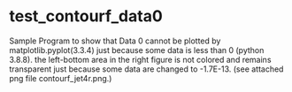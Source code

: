 # test_contourf_data0
Sample Program to show that Data 0 cannot be plotted by matplotlib.pyplot(3.3.4) just because some data is less than 0 (python 3.8.8).
the left-bottom area in the right figure is not colored and remains transparent just because some data are changed to -1.7E-13.
(see attached png file contourf_jet4r.png.)


